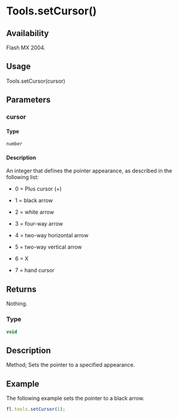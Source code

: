 # Tools.setCursor()

## Availability

Flash MX 2004.

## Usage

Tools.setCursor(cursor)

## Parameters

### **cursor**

#### Type

```typescript
number
```

#### Description

An integer that defines the pointer appearance, as described in the following list:

- 0 = Plus cursor (+)

- 1 = black arrow

- 2 = white arrow

- 3 = four-way arrow

- 4 = two-way horizontal arrow

- 5 = two-way vertical arrow

- 6 = X

- 7 = hand cursor

## Returns

Nothing.

### Type

```typescript
void
```

## Description

Method; Sets the pointer to a specified appearance.

## Example

The following example sets the pointer to a black arrow.

```javascript
fl.tools.setCursor(1);
```
